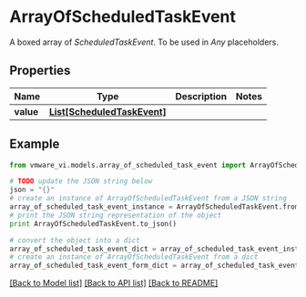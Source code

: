 # ArrayOfScheduledTaskEvent

A boxed array of *ScheduledTaskEvent*. To be used in *Any* placeholders. 

## Properties
Name | Type | Description | Notes
------------ | ------------- | ------------- | -------------
**value** | [**List[ScheduledTaskEvent]**](ScheduledTaskEvent.md) |  | 

## Example

```python
from vmware_vi.models.array_of_scheduled_task_event import ArrayOfScheduledTaskEvent

# TODO update the JSON string below
json = "{}"
# create an instance of ArrayOfScheduledTaskEvent from a JSON string
array_of_scheduled_task_event_instance = ArrayOfScheduledTaskEvent.from_json(json)
# print the JSON string representation of the object
print ArrayOfScheduledTaskEvent.to_json()

# convert the object into a dict
array_of_scheduled_task_event_dict = array_of_scheduled_task_event_instance.to_dict()
# create an instance of ArrayOfScheduledTaskEvent from a dict
array_of_scheduled_task_event_form_dict = array_of_scheduled_task_event.from_dict(array_of_scheduled_task_event_dict)
```
[[Back to Model list]](../README.md#documentation-for-models) [[Back to API list]](../README.md#documentation-for-api-endpoints) [[Back to README]](../README.md)


